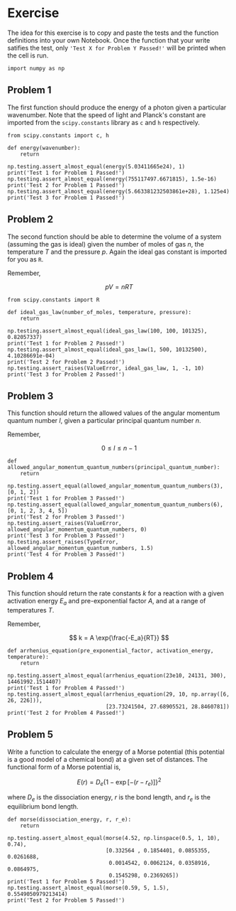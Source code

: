# Exercise 

The idea for this exercise is to copy and paste the tests and the function definitions into your own Notebook. 
Once the function that your write satifies the test, only `'Test X for Problem Y Passed!'` will be printed when the cell is run. 

```
import numpy as np
```

## Problem 1 

The first function should produce the energy of a photon given a particular wavenumber. Note that the speed of light and Planck's constant are imported from the `scipy.constants` library as `c` and `h` respectively. 

```
from scipy.constants import c, h

def energy(wavenumber):
    return

np.testing.assert_almost_equal(energy(5.03411665e24), 1)
print('Test 1 for Problem 1 Passed!')
np.testing.assert_almost_equal(energy(755117497.6671815), 1.5e-16)
print('Test 2 for Problem 1 Passed!')
np.testing.assert_almost_equal(energy(5.663381232503861e+28), 1.125e4)
print('Test 3 for Problem 1 Passed!')
```

## Problem 2

The second function should be able to determine the volume of a system (assuming the gas is ideal) given the number of moles of gas $n$, the temperature $T$ and the pressure $p$. Again the ideal gas constant is imported for you as `R`.

Remember,

$$pV = nRT$$

```
from scipy.constants import R

def ideal_gas_law(number_of_moles, temperature, pressure):
    return

np.testing.assert_almost_equal(ideal_gas_law(100, 100, 101325), 0.82057337)
print('Test 1 for Problem 2 Passed!')
np.testing.assert_almost_equal(ideal_gas_law(1, 500, 10132500), 4.10286691e-04)
print('Test 2 for Problem 2 Passed!')
np.testing.assert_raises(ValueError, ideal_gas_law, 1, -1, 10)
print('Test 3 for Problem 2 Passed!')
```

## Problem 3

This function should return the allowed values of the angular momentum quantum number $l$, given a particular principal quantum number $n$.

Remember,

$$ 0 \le l \le n - 1 $$

```
def allowed_angular_momentum_quantum_numbers(principal_quantum_number):
    return 

np.testing.assert_equal(allowed_angular_momentum_quantum_numbers(3), [0, 1, 2])
print('Test 1 for Problem 3 Passed!')
np.testing.assert_equal(allowed_angular_momentum_quantum_numbers(6), [0, 1, 2, 3, 4, 5])
print('Test 2 for Problem 3 Passed!')
np.testing.assert_raises(ValueError, allowed_angular_momentum_quantum_numbers, 0)
print('Test 3 for Problem 3 Passed!')
np.testing.assert_raises(TypeError, allowed_angular_momentum_quantum_numbers, 1.5)
print('Test 4 for Problem 3 Passed!')
```

## Problem 4

This function should return the rate constants $k$ for a reaction with a given activation energy $E_a$ and pre-exponential factor $A$, and at a range of temperatures $T$.

Remember,

$$ k = A \exp{\frac{-E_a}{RT}} $$

```
def arrhenius_equation(pre_exponential_factor, activation_energy, temperature):
    return

np.testing.assert_almost_equal(arrhenius_equation(23e10, 24131, 300), 14461992.1514407)
print('Test 1 for Problem 4 Passed!')
np.testing.assert_almost_equal(arrhenius_equation(29, 10, np.array([6, 26, 226])), 
                               [23.73241504, 27.68905521, 28.8460781])
print('Test 2 for Problem 4 Passed!')
```

## Problem 5

Write a function to calculate the energy of a Morse potential (this potential is a good model of a chemical bond) at a given set of distances. The functional form of a Morse potential is,

$$E(r) = D_e\{1-\exp{[-(r-r_e)]}\}^2 $$

where $D_e$ is the dissociation energy, $r$ is the bond length, and $r_e$ is the equilibrium bond length.

```
def morse(dissociation_energy, r, r_e):
    return 
    
np.testing.assert_almost_equal(morse(4.52, np.linspace(0.5, 1, 10), 0.74), 
                               [0.332564 , 0.1854401, 0.0855355, 0.0261688, 
                                0.0014542, 0.0062124, 0.0358916, 0.0864975, 
                                0.1545298, 0.2369265])
print('Test 1 for Problem 5 Passed!')
np.testing.assert_almost_equal(morse(0.59, 5, 1.5), 0.5549050979213414)
print('Test 2 for Problem 5 Passed!')
```
